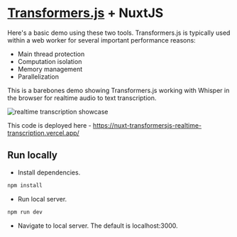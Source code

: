 # [Transformers.js](https://huggingface.co/docs/transformers.js/en/index) + NuxtJS

Here's a basic demo using these two tools. Transformers.js is typically used within a web worker for several important performance reasons:

-   Main thread protection
-   Computation isolation
-   Memory management
-   Parallelization

This is a barebones demo showing Transformers.js working with Whisper in the browser for realtime audio to text transcription.

![realtime transcription showcase](https://i.imgur.com/RutByr0.gif)

This code is deployed here - https://nuxt-transformersjs-realtime-transcription.vercel.app/


## Run locally

- Install dependencies.

```bash
npm install
```

- Run local server.

```bash
npm run dev
```

- Navigate to local server. The default is localhost:3000.
